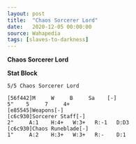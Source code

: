 ```yaml
---
layout: post
title:  "Chaos Sorcerer Lord"
date:   2020-12-05 00:00:00
source: Wahapedia
tags: [slaves-to-darkness]
---
```


**Chaos Sorcerer Lord**

**Stat Block**
```
5/5 Chaos Sorcerer Lord
```

```
[56f442]M     W     B     Sa    [-]
5"    5     7     4+    
[e85545]Weapons[-]
[c6c930]Sorcerer Staff[-]
2"     A:1    H:4+   W:3+   R:-1   D:D3  
[c6c930]Chaos Runeblade[-]
1"     A:2    H:3+   W:3+   R:-    D:1   
```
    